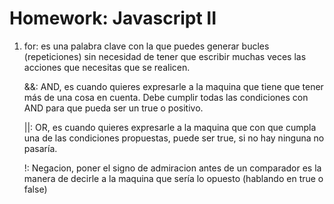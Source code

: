 # Homework: Javascript II

1. 
    for: es una palabra clave con la que puedes generar bucles (repeticiones) sin necesidad de tener que escribir muchas veces las acciones que necesitas que se realicen.

    &&: AND, es cuando quieres expresarle a la maquina que tiene que tener más de una cosa en cuenta. Debe cumplir todas las condiciones con AND para que pueda ser un true o positivo.

    ||: OR, es cuando quieres expresarle a la maquina que con que cumpla una de las condiciones propuestas, puede ser true, si no hay ninguna no pasaría.
    
    !: Negacion, poner el signo de admiracion antes de un comparador es la manera de decirle a la maquina que sería lo opuesto (hablando en true o false)